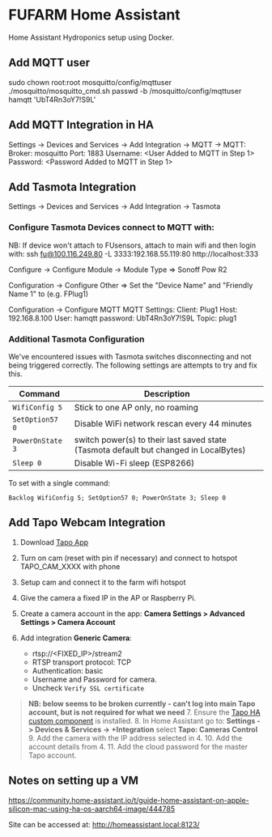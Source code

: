# FUFARM Home Assistant

Home Assistant Hydroponics setup using Docker.

## Add MQTT user

sudo chown root:root mosquitto/config/mqttuser
./mosquitto/mosquitto_cmd.sh passwd -b /mosquitto/config/mqttuser hamqtt 'UbT4Rn3oY7!S9L'

## Add MQTT Integration in HA

Settings -> Devices and Services -> Add Integration -> MQTT -> MQTT:
Broker: mosquitto
Port: 1883
Username: <User Added to MQTT in Step 1>
Password: <Password Added to MQTT in Step 1>

## Add Tasmota Integration

Settings -> Devices and Services -> Add Integration -> Tasmota

### Configure Tasmota Devices connect to MQTT with:

NB: If device won't attach to FUsensors, attach to main wifi and then login with: ssh fu@100.116.249.80 -L 3333:192.168.55.119:80
http://localhost:333

Configure -> Configure Module -> Module Type
=> Sonoff Pow R2

Configuration -> Configure Other
=> Set the "Device Name" and "Friendly Name 1" to (e.g. FPlug1)

Configuration -> Configure MQTT
MQTT Settings:
Client: Plug1
Host: 192.168.8.100
User: hamqtt
password: UbT4Rn3oY7!S9L
Topic: plug1

### Additional Tasmota Configuration

We've encountered issues with Tasmota switches disconnecting and not being triggered correctly. The following settings are attempts to try and fix this.

| Command          | Description                                                                           |
| ---------------- | ------------------------------------------------------------------------------------- |
| `WifiConfig 5`   | Stick to one AP only, no roaming                                                      |
| `SetOption57 0`  | Disable WiFi network rescan every 44 minutes                                          |
| `PowerOnState 3` | switch power(s) to their last saved state (Tasmota default but changed in LocalBytes) |
| `Sleep 0`        | Disable Wi-Fi sleep (ESP8266)                                                         |

To set with a single command:

`Backlog WifiConfig 5; SetOption57 0; PowerOnState 3; Sleep 0`

## Add Tapo Webcam Integration

1. Download [Tapo App](https://play.google.com/store/apps/details?id=com.tplink.iot&pcampaignid=web_share)
2. Turn on cam (reset with pin if necessary) and connect to hotspot TAPO_CAM_XXXX with phone
3. Setup cam and connect it to the farm wifi hotspot
4. Give the camera a fixed IP in the AP or Raspberry Pi.
5. Create a camera account in the app: **Camera Settings > Advanced Settings > Camera Account**
6. Add integration **Generic Camera**:

   - rtsp://<FIXED_IP>/stream2
   - RTSP transport protocol: TCP
   - Authentication: basic
   - Username and Password for camera.
   - Uncheck `Verify SSL certificate`

> **NB: below seems to be broken currently - can't log into main Tapo account, but is not required for what we need** 7. Ensure the [Tapo HA custom component](https://github.com/JurajNyiri/HomeAssistant-Tapo-Control) is installed. 8. In Home Assistant go to: **Settings -> Devices & Services -> +Integration** select **Tapo: Cameras Control** 9. Add the camera with the IP address selected in 4. 10. Add the account details from 4. 11. Add the cloud password for the master Tapo account.

## Notes on setting up a VM

https://community.home-assistant.io/t/guide-home-assistant-on-apple-silicon-mac-using-ha-os-aarch64-image/444785

Site can be accessed at: http://homeassistant.local:8123/
